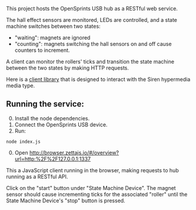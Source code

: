 This project hosts the OpenSprints USB hub as a RESTful web service.

The hall effect sensors are monitored, LEDs are controlled, and a state machine
switches between two states:
- "waiting": magnets are ignored
- "counting": magnets switching the hall sensors on and off cause counters to
  increment.

A client can monitor the rollers' ticks and transition the state machine between
the two states by making HTTP requests.

Here is a [client library](https://github.com/zettajs/node-zetta-client) that is
designed to interact with the Siren hypermedia media type.

## Running the service:

0. Install the node dependencies.
0. Connect the OpenSprints USB device.
0. Run:

```
node index.js
```

0. Open http://browser.zettajs.io/#/overview?url=http:%2F%2F127.0.0.1:1337

This a JavaScript client running in the browser, making requests to hub running
as a RESTful API.

Click on the "start" button under "State Machine Device". The magnet sensor
should cause incrementing ticks for the associated "roller" until the State
Machine Device's "stop" button is pressed.
